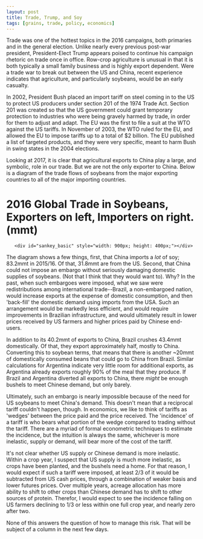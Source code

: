 ```yaml
---
layout: post
title: Trade, Trump, and Soy
tags: [grains, trade, policy, economics]
---
```



Trade was one of the hottest topics in the 2016 campaigns, both primaries and in the general election. Unlike nearly every previous post-war president, President-Elect Trump appears poised to continue his campaign rhetoric on trade once in office. Row-crop agriculture is unusual in that it is both typically a small family business and is highly export dependent. Were a trade war to break out between the US and China, recent experience indicates that agriculture, and particularly soybeans, would be an early casualty.

In 2002, President Bush placed an import tariff on steel coming in to the US to protect US producers under section 201 of the 1974 Trade Act. Section 201 was created so that the US government could grant temporary protection to industries who were being gravely harmed by trade, in order for them to adjust and adapt. The EU was the first to file a suit at the WTO against the US tariffs. In November of 2003, the WTO ruled for the EU, and allowed the EU to impose tariffs up to a total of $2 billion. The EU published a list of targeted products, and they were very specific, meant to harm Bush  in swing states in the 2004 elections. 

Looking at 2017, it is clear that agricultural exports to China play a large, and symbolic, role in our trade. But we are not the only exporter to China. Below is a diagram of the trade flows of soybeans from the major exporting countries to all of the major importing countries. 


# 2016 Global Trade in Soybeans, Exporters on left, Importers on right. (mmt)


<script type="text/javascript" src="https://www.gstatic.com/charts/loader.js"></script>
       
       <div id="sankey_basic" style="width: 900px; height: 400px;"></div>

<script type="text/javascript">
      google.charts.load('current', {'packages':['sankey']});
      google.charts.setOnLoadCallback(drawChart);

      function drawChart() {
        var data = new google.visualization.DataTable();
        data.addColumn('string', 'From');
        data.addColumn('string', 'To');
        data.addColumn('number', 'Weight');
        data.addRows([
          [ 'USA', 'China', 31.8 ],
          [ 'USA', 'Mexico', 3.5 ],
          [ 'USA', 'Japan', 2.31 ],
          [ 'USA', 'Indonesia', 2.27 ],
          [ 'USA', 'Germany', 2.27 ],
          [ 'USA', 'Taiwan', 1.4 ],
          [ 'USA', 'Spain', 1.27 ],
          [ 'USA', 'Netherlands', 1.16 ],
          [ 'USA', 'Vietnam', .86 ],
          [ 'USA', 'Bangladesh', .82 ],
          [ 'USA', 'Thailand', .58 ],
          [ 'USA', 'South Korea', .57 ],
          [ 'USA', 'Russia', .52 ],
          [ 'USA', 'Colombia', .48 ],
          [ 'USA', 'US Crush', 54.6 ],
          [ 'Brazil', 'China', 40.2 ],
          [ 'Brazil', 'Spain', 2.0 ],
          [ 'Brazil', 'Thailand', 1.9 ],
          [ 'Brazil', 'Netherlands', 1.5 ],
          [ 'Brazil', 'Iran', 1.2 ],
          [ 'Brazil', 'Taiwan', 1.2 ],
          [ 'Brazil', 'Russia', 1.0 ],
          [ 'Brazil', 'Germany', .76 ],
          [ 'Brazil', 'South Korea', .59 ],
          [ 'Brazil', 'Japan', .53 ],
          [ 'Brazil', 'Mexico', .12 ],
          [ 'Brazil', 'Vietnam', .452 ],
          [ 'Brazil', 'Brazil Crush', 43.4],
          [ 'Argentina', 'China', 8.7  ],
          [ 'Argentina', 'Spain', .63  ],
          [ 'Argentina', 'Argentina Crush', 47.5]
       ]);

        // Sets chart options.
        var options = {
          width: 600,
        };

        // Instantiates and draws our chart, passing in some options.
        var chart = new google.visualization.Sankey(document.getElementById('sankey_basic'));
        chart.draw(data, options);
      }
</script>

The diagram shows a few things, first, that China imports a *lot* of soy; 83.2mmt in 2015/16. Of that, 31.8mmt are from the US. Second, that China could not impose an embargo without seriously damaging domestic supplies of soybeans. (Not that I think that they would want to). Why? In the past, when such embargoes were imposed, what we saw were redistributions among international trade--Brazil, a non-embargoed nation, would increase exports at the expense of domestic consumption, and then 'back-fill' the domestic demand using imports from the USA. Such an arrangement would be markedly less efficient, and would require improvements in Brazilian infrastructure, and would ultimately result in lower prices received by US farmers and higher prices paid by Chinese end-users. 

In addition to its 40.2mmt of exports to China, Brazil crushes 43.4mmt domestically. Of that, they export approximately half, mostly to China. Converting this to soybean terms, that means that there is another ~20mmt of domestically consumed beans that could go to China from Brazil. Similar calculations for Argentina indicate very little room for additional exports, as Argentina already exports roughly 90% of the meal that they produce. If Brazil and Argentina diverted all exports to China, there *might* be enough bushels to meet Chinese demand, but only barely.

Ultimately, such an embargo is nearly impossible because of the need for US soybeans to meet China's demand. This doesn't mean that a reciprocal tariff couldn't happen, though. In economics, we like to think of tariffs as 'wedges' between the price paid and the price received. The 'incidence' of a tariff is who bears what portion of the wedge compared to trading without the tariff. There are a myriad of formal econometric techniques to estimate the incidence, but the intuition is always the same, whichever is more inelastic, supply or demand, will bear more of the cost of the tariff. 

It's not clear whether US supply or Chinese demand is more inelastic. Within a crop year, I suspect that US supply is much more inelastic, as crops have been planted, and the bushels need a home. For that reason, I would expect if such a tariff were imposed, at least 2/3 of it would be subtracted from US cash prices, through a combination of weaker basis and lower futures prices. Over multiple years, acreage allocation has more ability to shift to other crops than Chinese demand has to shift to other sources of protein. Therefor, I would expect to see the incidence falling on US farmers declining to 1/3 or less within one full crop year, and nearly zero after two.

None of this answers the question of how to manage this risk. That will be subject of a column in the next few days. 

